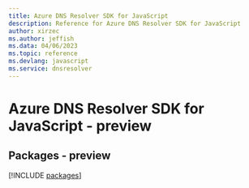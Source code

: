 ```yaml
---
title: Azure DNS Resolver SDK for JavaScript
description: Reference for Azure DNS Resolver SDK for JavaScript
author: xirzec
ms.author: jeffish
ms.data: 04/06/2023
ms.topic: reference
ms.devlang: javascript
ms.service: dnsresolver
---
```

# Azure DNS Resolver SDK for JavaScript - preview
## Packages - preview
[!INCLUDE [packages](dns-resolver-index.md)]